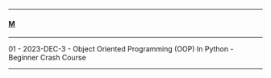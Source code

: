 
---

#### [M](https://github.com/ttltrk/TTT/blob/master/menu.md)

---

01 - 2023-DEC-3 - Object Oriented Programming (OOP) In Python - Beginner Crash Course


---
